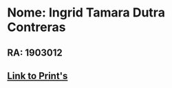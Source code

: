 # Nome:  Ingrid Tamara Dutra Contreras
## RA: 1903012

## <a href="https://github.com/kiss107/devops_ac03/issues/1#issue-718400934" target="__blank">Link to Print's</a>